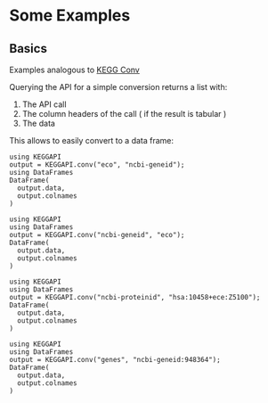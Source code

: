 # Some Examples

## Basics

Examples analogous to [KEGG Conv](https://www.kegg.jp/kegg/rest/keggapi.html#conv)

Querying the API for a simple conversion returns a list with:
1. The API call
2. The column headers of the call ( if the result is tabular )
3. The data

This allows to easily convert to a data frame:

```@example
using KEGGAPI
output = KEGGAPI.conv("eco", "ncbi-geneid"); 
using DataFrames
DataFrame(
  output.data,
  output.colnames
)
```

```@example
using KEGGAPI
using DataFrames
output = KEGGAPI.conv("ncbi-geneid", "eco");
DataFrame(
  output.data,
  output.colnames
)
```

```@example
using KEGGAPI
using DataFrames
output = KEGGAPI.conv("ncbi-proteinid", "hsa:10458+ece:Z5100");
DataFrame(
  output.data,
  output.colnames
)
```

```@example
using KEGGAPI
using DataFrames
output = KEGGAPI.conv("genes", "ncbi-geneid:948364");
DataFrame(
  output.data,
  output.colnames
)
```

